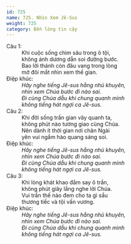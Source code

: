 ```yaml
---
id: 725
name: 725. Nhìn Xem Jê-Sus
weight: 725
category: Bền lòng tin cậy
---
```

<dl><dt>Câu 1:</dt><dd data-verse="1">Khi cuộc sống chìm sâu trong ô tội, <br/>không ánh dương dẫn soi đường bước. <br/>Bao lời thánh còn đâu vang trong lòng <br/>mở đôi mắt nhìn xem thế gian. </dd><dt>Điệp khúc:</dt><dd data-chorus="1"><em>Hãy nghe tiếng Jê-sus hằng nhủ khuyên, <br/>nhìn xem Chúa bước đi nào sai. <br/>Đi cùng Chúa dẫu khi chung quanh mình <br/>không tiếng hát ngợi ca Jê-sus. </em></dd><dt>Câu 2:</dt><dd data-verse="2">Khi đời sống trần gian vây quanh ta, <br/>không phút nào tương giao cùng Chúa. <br/>Nên dành ít thời gian nơi chân Ngài <br/>yên vui ngắm hào quang sáng soi. </dd><dt>Điệp khúc:</dt><dd data-chorus="1"><em>Hãy nghe tiếng Jê-sus hằng nhủ khuyên, <br/>nhìn xem Chúa bước đi nào sai. <br/>Đi cùng Chúa dẫu khi chung quanh mình <br/>không tiếng hát ngợi ca Jê-sus. </em></dd><dt>Câu 3:</dt><dd data-verse="3">Khi lòng khát khao đắm say ô trần, <br/>không phút giây lắng nghe lời Chúa. <br/>Vui trần thế nào đem cho ta gì sầu <br/>thương tiếc và tội vấn vương. </dd><dt>Điệp khúc:</dt><dd data-chorus="1"><em>Hãy nghe tiếng Jê-sus hằng nhủ khuyên, <br/>nhìn xem Chúa bước đi nào sai. <br/>Đi cùng Chúa dẫu khi chung quanh mình <br/>không tiếng hát ngợi ca Jê-sus. </em></dd></dl>
